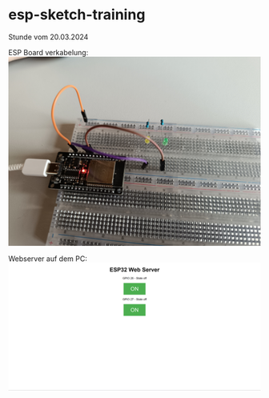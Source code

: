 # esp-sketch-training

Stunde vom 20.03.2024

ESP Board verkabelung:
<img src="IMG_20240320_140803.jpg">

Webserver auf dem PC:
<img src="Screenshot 2024-03-20 140836.png">
